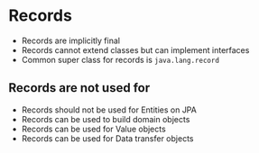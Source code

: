 # Records

- Records are implicitly final
- Records cannot extend classes but can implement interfaces
- Common super class for records is `java.lang.record`

## Records are not used for

- Records should not be used for Entities on JPA
- Records can be used to build domain objects
- Records can be used for Value objects
- Records can be used for Data transfer objects